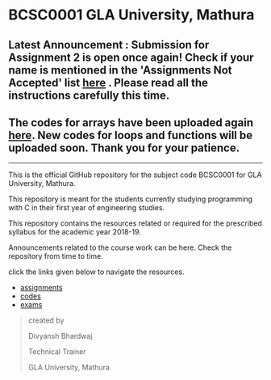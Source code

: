 # BCSC0001 GLA University, Mathura



## Latest Announcement : Submission for Assignment 2 is open once again! Check if your name is mentioned in the 'Assignments Not Accepted' list [here](https://github.com/dbc2201/gla-bcsc0001-2018/blob/master/assignments/assignment2/submissions/README.md) . Please read all the instructions carefully this time.

## The codes for arrays have been uploaded again [here](https://github.com/dbc2201/gla-bcsc0001-2018/blob/master/codes/arrays/README.md). New codes for loops and functions will be uploaded soon. Thank you for your patience. 

____



This is the official GitHub repository for the subject code BCSC0001 for GLA University, Mathura. 

This repository is meant for the students currently studying programming with C in their first year of engineering studies.

This repository contains the resources related or required for the prescribed syllabus for the academic year 2018-19.

Announcements related to the course work can be here. Check the repository from time to time. 

click the links given below to navigate the resources.

- [assignments](https://github.com/dbc2201/gla-bcsc0001-2018/blob/master/assignments/README.md)
- [codes](https://github.com/dbc2201/gla-bcsc0001-2018/blob/master/codes/README.md)  
- [exams](https://github.com/dbc2201/gla-bcsc0001-2018/blob/master/exams/README.md) 



> created by
>
> Divyansh Bhardwaj
>
> Technical Trainer
>
> GLA University, Mathura